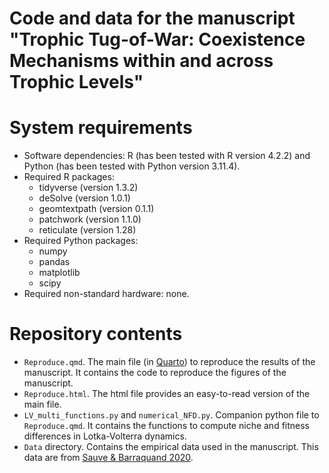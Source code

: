 # Code and data for the manuscript "Trophic Tug-of-War: Coexistence Mechanisms within and across Trophic Levels"

# System requirements
- Software dependencies: R (has been tested with R version 4.2.2) and Python (has been tested with Python version 3.11.4).
- Required R packages:
  - tidyverse (version 1.3.2)
  - deSolve (version 1.0.1)
  - geomtextpath (version 0.1.1)
  - patchwork (version 1.1.0)
  - reticulate (version 1.28)
- Required Python packages:
  - numpy 
  - pandas
  - matplotlib
  - scipy
- Required non-standard hardware: none.

# Repository contents
- `Reproduce.qmd`. The main file (in [Quarto](https://quarto.org/)) to reproduce the results of the manuscript. It contains the code to reproduce the figures of the manuscript. 
- `Reproduce.html`. The html file provides an easy-to-read version of the main file.
- `LV_multi_functions.py` and `numerical_NFD.py`. Companion python file to `Reproduce.qmd`. It contains the functions to compute niche and fitness differences in Lotka-Volterra dynamics.
- `Data` directory. Contains the empirical data used in the manuscript. This data are from [Sauve & Barraquand 2020](https://besjournals.onlinelibrary.wiley.com/doi/10.1111/1365-2656.13227).
